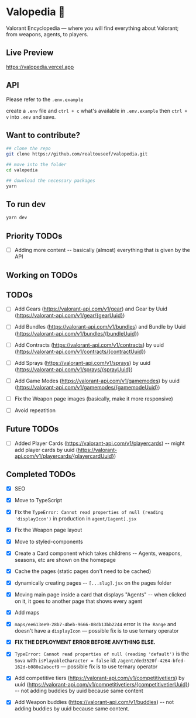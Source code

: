 # Valopedia 👾

Valorant Encyclopedia — where you will find everything about Valorant; from weapons, agents, to players.

## Live Preview

https://valopedia.vercel.app

## API

Please refer to the `.env.example`

create a `.env` file and `ctrl + c` what's available in `.env.example` then `ctrl + v` into `.env` and save.

## Want to contribute?

```bash
## clone the repo
git clone https://github.com/realtouseef/valopedia.git

## move into the folder
cd valopedia

## download the necessary packages
yarn

```

## To run dev

```bash
yarn dev
```

## Priority TODOs

- [ ] Adding more content -- basically (almost) everything that is given by the API

## Working on TODOs

## TODOs

- [ ] Add Gears (https://valorant-api.com/v1/gear) and Gear by Uuid (https://valorant-api.com/v1/gear/{gearUuid})
- [ ] Add Bundles (https://valorant-api.com/v1/bundles) and Bundle by Uuid (https://valorant-api.com/v1/bundles/{bundleUuid})
- [ ] Add Contracts (https://valorant-api.com/v1/contracts) by uuid (https://valorant-api.com/v1/contracts/{contractUuid})
- [ ] Add Sprays (https://valorant-api.com/v1/sprays) by uuid (https://valorant-api.com/v1/sprays/{sprayUuid})
- [ ] Add Game Modes (https://valorant-api.com/v1/gamemodes) by uuid (https://valorant-api.com/v1/gamemodes/{gamemodeUuid})

- [ ] Fix the Weapon page images (basically, make it more responsive)
- [ ] Avoid repeatition

## Future TODOs

- [ ] Added Player Cards (https://valorant-api.com/v1/playercards) -- might add player cards by uuid (https://valorant-api.com/v1/playercards/{playercardUuid})

## Completed TODOs

- [x] SEO
- [x] Move to TypeScript
- [x] Fix the `TypeError: Cannot read properties of null (reading 'displayIcon')` in production in `agent/[agent].jsx`
- [x] Fix the Weapon page layout
- [x] Move to styled-components
- [x] Create a Card component which takes childrens -- Agents, weapons, seasons, etc are shown on the homepage
- [x] Cache the pages (static pages don't need to be cached)
- [x] dynamically creating pages -- `[...slug].jsx` on the pages folder
- [x] Moving main page inside a card that displays "Agents" -- when clicked on it, it goes to another page that shows every agent
- [x] Add maps
- [x] `maps/ee613ee9-28b7-4beb-9666-08db13bb2244` error is `The Range` and doesn't have a `displayIcon` — possible fix is to use ternary operator
- [x] **FIX THE DEPLOYMENT ERROR BEFORE ANYTHING ELSE.**

- [x] `TypeError: Cannot read properties of null (reading 'default')` is the `Sova` with `isPlayableCharacter = false` id: `/agent/ded3520f-4264-bfed-162d-b080e2abccf9` — possible fix is to use ternary operator
- [x] Add competitive tiers (https://valorant-api.com/v1/competitivetiers) by uuid (https://valorant-api.com/v1/competitivetiers/{competitivetierUuid}) -- not adding buddies by uuid because same content
- [x] Add Weapon buddies (https://valorant-api.com/v1/buddies) -- not adding buddies by uuid because same content.
